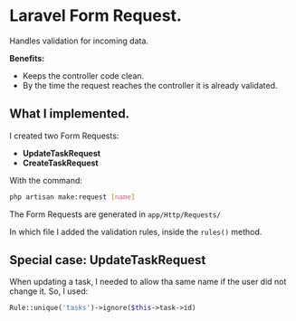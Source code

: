 # Laravel Form Request.

Handles validation for incoming data.

**Benefits:**
- Keeps the controller code clean.
- By the time the request reaches the controller it is already validated.

## What I implemented.
I created two Form Requests:
- **UpdateTaskRequest**
- **CreateTaskRequest**

With the command:
```bash
php artisan make:request [name]
```
The Form Requests are generated in `app/Http/Requests/`

In which file I added the validation rules, inside the `rules()` method.

## Special case: **UpdateTaskRequest**
When updating a task, I needed to allow tha same name if the user did not change it. So, I used:
```php
Rule::unique('tasks')->ignore($this->task->id)
```
